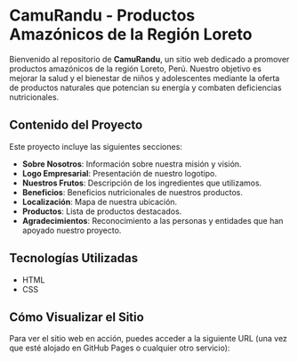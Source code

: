 # CamuRandu - Productos Amazónicos de la Región Loreto

Bienvenido al repositorio de **CamuRandu**, un sitio web dedicado a promover productos amazónicos de la región Loreto, Perú. Nuestro objetivo es mejorar la salud y el bienestar de niños y adolescentes mediante la oferta de productos naturales que potencian su energía y combaten deficiencias nutricionales.

## Contenido del Proyecto

Este proyecto incluye las siguientes secciones:

- **Sobre Nosotros**: Información sobre nuestra misión y visión.
- **Logo Empresarial**: Presentación de nuestro logotipo.
- **Nuestros Frutos**: Descripción de los ingredientes que utilizamos.
- **Beneficios**: Beneficios nutricionales de nuestros productos.
- **Localización**: Mapa de nuestra ubicación.
- **Productos**: Lista de productos destacados.
- **Agradecimientos**: Reconocimiento a las personas y entidades que han apoyado nuestro proyecto.

## Tecnologías Utilizadas

- HTML
- CSS

## Cómo Visualizar el Sitio

Para ver el sitio web en acción, puedes acceder a la siguiente URL (una vez que esté alojado en GitHub Pages o cualquier otro servicio):
